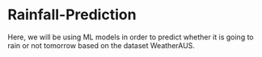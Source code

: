 # Rainfall-Prediction
Here, we will be using ML models in order to predict whether it is going to rain or not tomorrow based on the dataset WeatherAUS.
